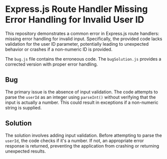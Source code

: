 # Express.js Route Handler Missing Error Handling for Invalid User ID

This repository demonstrates a common error in Express.js route handlers: missing error handling for invalid input.  Specifically, the provided code lacks validation for the user ID parameter, potentially leading to unexpected behavior or crashes if a non-numeric ID is provided.

The `bug.js` file contains the erroneous code. The `bugSolution.js` provides a corrected version with proper error handling.

## Bug
The primary issue is the absence of input validation. The code attempts to parse the `userId` as an integer using `parseInt()` without verifying that the input is actually a number. This could result in exceptions if a non-numeric string is supplied.

## Solution
The solution involves adding input validation.  Before attempting to parse the `userId`, the code checks if it's a number. If not, an appropriate error response is returned, preventing the application from crashing or returning unexpected results.